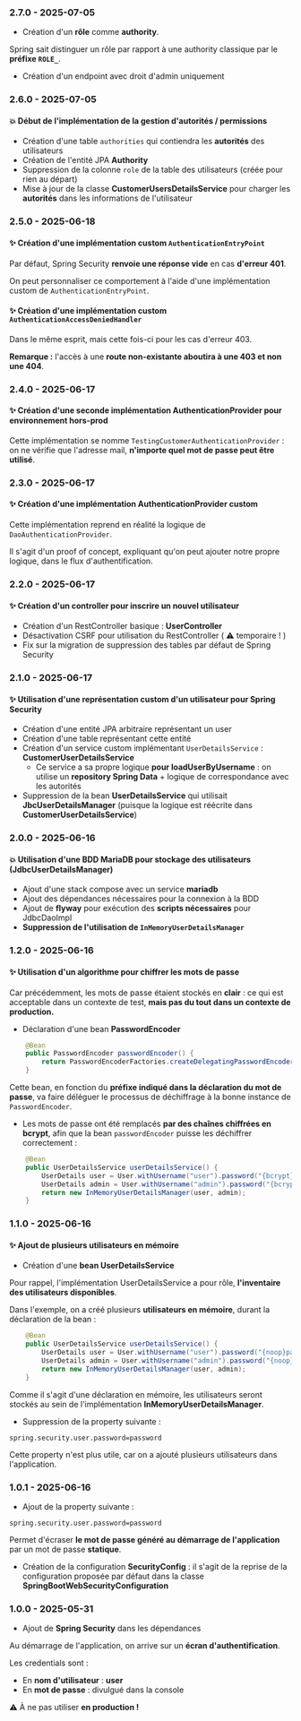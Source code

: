 ### 2.7.0 - 2025-07-05

- Création d'un **rôle** comme **authority**.

Spring sait distinguer un rôle par rapport à une authority classique par le **préfixe `ROLE_`**.

- Création d'un endpoint avec droit d'admin uniquement

### 2.6.0 - 2025-07-05

#### :boom: Début de l'implémentation de la gestion **d'autorités / permissions**

- Création d'une table `authorities` qui contiendra les **autorités** des utilisateurs
- Création de l'entité JPA **Authority**
- Suppression de la colonne `role` de la table des utilisateurs (créée pour rien au départ)
- Mise à jour de la classe **CustomerUsersDetailsService** pour charger les **autorités** dans les informations de l'utilisateur

### 2.5.0 - 2025-06-18

#### :sparkles: Création d'une implémentation custom `AuthenticationEntryPoint`

Par défaut, Spring Security **renvoie une réponse vide** en cas **d'erreur 401**.

On peut personnaliser ce comportement à l'aide d'une implémentation custom de `AuthenticationEntryPoint`.

#### :sparkles: Création d'une implémentation custom `AuthenticationAccessDeniedHandler`

Dans le même esprit, mais cette fois-ci pour les cas d'erreur 403.

**Remarque :** l'accès à une **route non-existante aboutira à une 403 et non une 404**.

### 2.4.0 - 2025-06-17

#### :sparkles: Création d'une seconde implémentation AuthenticationProvider pour environnement hors-prod

Cette implémentation se nomme `TestingCustomerAuthenticationProvider` : on ne vérifie que l'adresse mail, **n'importe quel mot de passe peut être utilisé**.

### 2.3.0 - 2025-06-17

#### :sparkles: Création d'une implémentation AuthenticationProvider custom

Cette implémentation reprend en réalité la logique de `DaoAuthenticationProvider`.

Il s'agit d'un proof of concept, expliquant qu'on peut ajouter notre propre logique, dans le flux d'authentification.


### 2.2.0 - 2025-06-17

#### :sparkles: Création d'un controller pour inscrire un nouvel utilisateur

- Création d'un RestController basique : **UserController**
- Désactivation CSRF pour utilisation du RestController ( :warning: temporaire ! )
- Fix sur la migration de suppression des tables par défaut de Spring Security

### 2.1.0 - 2025-06-17

#### :sparkles: Utilisation d'une représentation custom d'un utilisateur pour Spring Security

- Création d'une entité JPA arbitraire représentant un user
- Création d'une table représentant cette entité
- Création d'un service custom implémentant `UserDetailsService` : **CustomerUserDetailsService**
  - Ce service a sa propre logique **pour loadUserByUsername** : on utilise un **repository Spring Data** + logique de correspondance avec les autorités
- Suppression de la bean **UserDetailsService** qui utilisait **JbcUserDetailsManager** (puisque la logique est réécrite dans **CustomerUserDetailsService**)

### 2.0.0 - 2025-06-16

#### :boom: Utilisation d'une BDD MariaDB pour stockage des utilisateurs (JdbcUserDetailsManager)

- Ajout d'une stack compose avec un service **mariadb**
- Ajout des dépendances nécessaires pour la connexion à la BDD
- Ajout de **flyway** pour exécution des **scripts nécessaires** pour JdbcDaoImpl
- **Suppression de l'utilisation de `InMemoryUserDetailsManager`**

### 1.2.0 - 2025-06-16

#### :sparkles: Utilisation d'un algorithme pour chiffrer les mots de passe

Car précédemment, les mots de passe étaient stockés en **clair** : ce qui est acceptable dans un contexte de test, **mais pas du tout dans un contexte de production.**

- Déclaration d'une bean **PasswordEncoder**

```java
    @Bean
    public PasswordEncoder passwordEncoder() {
        return PasswordEncoderFactories.createDelegatingPasswordEncoder();
    }
```

Cette bean, en fonction du **préfixe indiqué dans la déclaration du mot de passe**, va faire déléguer le processus de déchiffrage à la bonne instance de `PasswordEncoder`.

- Les mots de passe ont été remplacés **par des chaînes chiffrées en bcrypt**, afin que la bean `passwordEncoder` puisse les déchiffrer correctement : 

```java
    @Bean
    public UserDetailsService userDetailsService() {
        UserDetails user = User.withUsername("user").password("{bcrypt}$2a$12$.eaRIKyqmV5OS6ycI5uW.O3iYfjeAyPk7DJwTekVGk3PbXxr3y3DS").authorities("read").build();
        UserDetails admin = User.withUsername("admin").password("{bcrypt}$2a$12$.eaRIKyqmV5OS6ycI5uW.O3iYfjeAyPk7DJwTekVGk3PbXxr3y3DS").authorities("admin").build();
        return new InMemoryUserDetailsManager(user, admin);
    }
```


### 1.1.0 - 2025-06-16

#### :sparkles: Ajout de plusieurs utilisateurs en mémoire

- Création d'une **bean UserDetailsService**

Pour rappel, l'implémentation UserDetailsService a pour rôle, **l'inventaire des utilisateurs disponibles**.

Dans l'exemple, on a créé plusieurs **utilisateurs en mémoire**, durant la déclaration de la bean :

```java
    @Bean
    public UserDetailsService userDetailsService() {
        UserDetails user = User.withUsername("user").password("{noop}password").authorities("read").build();
        UserDetails admin = User.withUsername("admin").password("{noop}password").authorities("admin").build();
        return new InMemoryUserDetailsManager(user, admin);
    }
```

Comme il s'agit d'une déclaration en mémoire, les utilisateurs seront stockés au sein de l'implémentation **InMemoryUserDetailsManager**.

- Suppression de la property suivante :
```properties
spring.security.user.password=password
```

Cette property n'est plus utile, car on a ajouté plusieurs utilisateurs dans l'application.

### 1.0.1 - 2025-06-16

- Ajout de la property suivante : 

```properties
spring.security.user.password=password
```

Permet d'écraser **le mot de passe généré au démarrage de l'application** par un mot de passe **statique**.

- Création de la configuration **SecurityConfig** : il s'agit de la reprise de la configuration proposée par défaut dans la classe **SpringBootWebSecurityConfiguration**


### 1.0.0 - 2025-05-31

- Ajout de **Spring Security** dans les dépendances

Au démarrage de l'application, on arrive sur un **écran d'authentification**.

Les credentials sont : 

- En **nom d'utilisateur** : **user**
- En **mot de passe** : divulgué dans la console

:warning: À ne pas utiliser **en production !**

